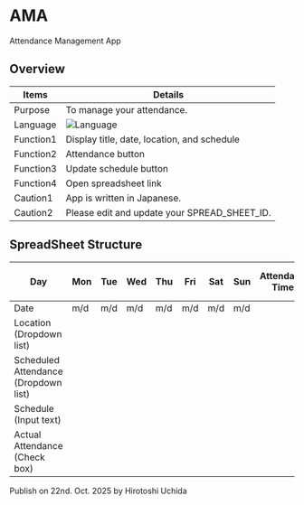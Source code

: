 # AMA

Attendance Management App

## Overview
| Items | Details |
| --- | --- |
| Purpose | To manage your attendance. |
| Language | ![Language](https://img.shields.io/badge/Language-Google%20Apps%20Script-f4b400?logo=google) |
| Function1 | Display title, date, location, and schedule |
| Function2 | Attendance button |
| Function3 | Update schedule button |
| Function4 | Open spreadsheet link |
| Caution1 | App is written in Japanese. |
| Caution2 | Please edit and update your SPREAD_SHEET_ID. |

## SpreadSheet Structure

| Day | Mon | Tue | Wed | Thu | Fri | Sat | Sun | Attendance Times | Attendance Rate (%) | | <i>Update schedule button</i> | Overall attendance rate (%) | <i>Value</i> |
| --- | --- | --- | --- | --- | --- | --- | --- | --- | --- | --- | --- | --- | --- |
| Date | m/d | m/d | m/d | m/d | m/d | m/d | m/d | | | | | |
| Location (Dropdown list) | | | | | | | | | | | | | |
| Scheduled Attendance (Dropdown list) | | | | | | | | | | | | | |
| Schedule (Input text) | | | | | | | | | | | | | |
| Actual Attendance (Check box) | | | | | | | | | | | | | |


Publish on 22nd. Oct. 2025
by Hirotoshi Uchida
